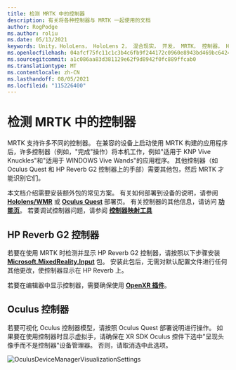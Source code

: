```yaml
---
title: 检测 MRTK 中的控制器
description: 有关将各种控制器与 MRTK 一起使用的文档
author: RogPodge
ms.author: roliu
ms.date: 05/13/2021
keywords: Unity，HoloLens， HoloLens 2， 混合现实， 开发， MRTK， 控制器， HP Reverb， Oculus， CPU Vive， 手
ms.openlocfilehash: 04afcf75fc11c1c3b4c6fb9f244172c0960e8943bd469bc6424465b376ceaf53
ms.sourcegitcommit: a1c086aa83d381129e62f9d8942f0fc889ffcab0
ms.translationtype: MT
ms.contentlocale: zh-CN
ms.lasthandoff: 08/05/2021
ms.locfileid: "115226400"
---
```

# <a name="detecting-controllers-in-mrtk"></a>检测 MRTK 中的控制器

MRTK 支持许多不同的控制器。 在兼容的设备上启动使用 MRTK 构建的应用程序后，许多控制器（例如，"完成"操作）将本机工作，例如"适用于 KNP Vive Knuckles"和"适用于 WINDOWS Vive Wands"的应用程序。 其他控制器（如 Oculus Quest 和 HP Reverb G2 控制器上的手部）需要其他包，然后 MRTK 才能识别它们。

本文档介绍需要安装额外包的常见方案。 有关如何部署到设备的说明，请参阅 [**Hololens/WMR**](./wmr-mrtk.md) 或 [**Oculus Quest**](/windows/mixed-reality/mrtk-unity/supported-devices/oclus-quest-mrtk) 部署页。 有关控制器的其他信息，请访问 [**功能页**](../features/input/controllers.md)。 若要调试控制器问题，请参阅 [**控制器映射工具**](../features/tools/controller-mapping-tool.md)

## <a name="hp-reverb-g2-controllers"></a>HP Reverb G2 控制器

若要在使用 MRTK 时检测并显示 HP Reverb G2 控制器，请按照以下步骤安装 [**Microsoft.MixedReality.Input**](/windows/mixed-reality/develop/unity/unity-reverb-g2-controllers#installing-microsoftmixedrealityinput-with-the-mixed-reality-feature-tool) 包。 安装此包后，无需对默认配置文件进行任何其他更改，使控制器显示在 HP Reverb 上。 

若要在编辑器中显示控制器，需要确保使用 [**OpenXR 插件**](/windows/mixed-reality/develop/unity/openxr-getting-started)。

## <a name="oculus-controllers"></a>Oculus 控制器 

若要可视化 Oculus 控制器模型，请按照 Oculus Quest 部署说明进行操作。 如果要在使用控制器时显示虚拟手，请确保在 XR SDK  Oculus 控件下选中"呈现头像手而不是控制器"设备管理器。 否则，请取消选中此选项。

![OculusDeviceManagerVisualizationSettings](../images/cross-platform/oculus-quest/OculusDeviceManager.png)
